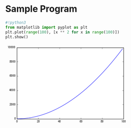 # Sample Program
```Python
#!python3
from matplotlib import pyplot as plt
plt.plot(range(100), [x ** 2 for x in range(100)])
plt.show()
```

![](data:image/png;base64,iVBORw0KGgoAAAANSUhEUgAAAYEAAAD/CAYAAAAXBmohAAAABHNCSVQICAgIfAhkiAAAAAlwSFlz%0AAAALEgAACxIB0t1+/AAAGsRJREFUeJzt3XmUVOWdxvHvzwUYJrKIaY0LQROiUSJhkeCCtEvEoIiy%0AGAYdHUHMIS7HjEs0MWMbHWeSgyaIDBHCcQeR1USCGLGLrWk20agoKgiYQEsQaBZZennnj7exEVqo%0Arqqut27d53NOna6+NFW/vuJ96r3vZs45REQkng4LXYCIiISjEBARiTGFgIhIjCkERERiTCEgIhJj%0ACgERkRg7ZAiY2QAz22BmjWq+H21mS8zsgX1+JuVjIiISzhFJ/Mw2YAWAmXUFGjvnOpvZOjMbBbRJ%0A9ZhzrqwhfikREUnOIVsCzrnpQEXNt52AYjNrD8wCOqR5TEREAqpvn0BzYCNQAJQALYBmKR5rnn75%0AIiKSjvqGQDnQBFiJv4hvSeNYefrli4hIOpLpEwCwmq9LgT7OuUlm1g14CticxrED38hMixmJiKTA%0AOWeH/qkvS7Yl4GreoBRoaWYLgMXOubJ0jh3kF9HDOe6///7gNeTKQ+dC50Ln4uCPVCXVEnDOXbjP%0A8yF1/HnKx0REJBxNFhMRiaCxY2Hz5vRfRyGQwwoLC0OXkDN0LmrpXNSK67mYOBEefhis3j0AB7J0%0A7iU1BDNzuVaTiEiu+OADOO88mDEDOnWqPW5muAbsGBYRkcB27oT+/eHXv/5yAKRDLQERkYgYPBh2%0A7YLnnjvwVlCqLYFk5wmIiEhATz4JJSWweHFm+gL2UktARCTHvfkm/PCHMHs2nH563T+jPgERkTy0%0AZQv06wePPfbVAZAOtQRERHKUc9CnD5xwAjz++MF/Vn0CIiJ5ZtgwWLcOXnih4d5DISAikoMSCXjk%0AEVi0CBo3brj3UZ+AiEiOWbcOBg6EZ56B1q0b9r0UAiIiOaSiAq6+Gn76U7jkkoZ/P3UMi4jkkNtv%0Ah5Ur4aWX4LB6fExXx7CISMSNHw9//jMsWVK/AEiHWgIiIjng7bfhwgvhtdegffv6/31NFhMRiagt%0AW/x8gN/9LrUASIdaAiIiAVVXQ+/e0KYNjBiR+uuoT0BEJIIeesjvEDZ5cpj3VwiIiAQyfTqMHu1X%0ABm3UKEwNCgERkQA+/BBuuAGmTYNvfCNcHeoYFhHJsu3b4cor/Q5h55wTthZ1DIuIZJFzfkZws2bw%0Axz9mboMYdQyLiETAb34Da9f6DWIyuUNYqhQCIiJZMmOGHwa6cCE0aRK6Gk8hICKSBR99BNdfD1Om%0AwIknhq6mljqGRUQa2LZttR3B550XupovU8ewiEgDqq6Gvn3h61+HJ55ouH4AdQyLiOSgBx+EDRtg%0AwoTc6Ajen0JARKSBTJ0KY8f6LSJDzQg+FN0OEhFpAO+8Axdc4EcEde7c8O+npaRFRHLExo1wxRV+%0AaehsBEA61BIQEcmgigro0QPOOstPDMuWVFsCCgERkQy65Rb4+GP405/g8MOz974aHSQiEtgTT8Cs%0AWVBamt0ASIdaAiIiGZBIwI9/DPPmQdu22X9/dQyLiASyahUMGADPPx8mANKRUgiYWWMze87M5pjZ%0AdDMrMLPRZrbEzB7Y5+eSOiYiElVbt0KvXvCrX8HFF4eupv5SbQn0BNY6584HFgE3AY2dc52BIWZ2%0AnJl1TeZYJn4JEZEQqqpg4EDo3h1uvjl0NalJNQRWAD8zs/eAHsAmoNjM2gOzgA5ApySPiYhE0s9/%0ADjt3wvDhoStJXaohsB64yjn3XeAl4BhgI1AAlAAtgGZJHGueTvEiIqGMHeuHgU6cCEceGbqa1KU6%0ARPQu4IWa5y8By4Gra752AlYD5UCTJI4doKio6IvnhYWFFBYWplimiEjmJRLwi1/A3Llw9NGhakiQ%0ASCTSfp2Uhoia2cPAJ865UWZ2A3A80Nw5d7eZTQcGA22APoc65pwr2++1NURURHLWRx/5PQGefx4u%0Auih0NbWyPUT0d0AfM5sPXA48BrQ0swXAYudcmXOuNJljKb6/iEjWbd4Ml18ORUW5FQDp0GQxEZEk%0AVFTApZfCmWf6heFyjdYOEhFpIM7BT34C69fDtGm5uSSE1g4SEWkgjz4KCxf6JSFyMQDSoRAQETmI%0AadP87Z8FC+Coo0JXk3kKARGRr7BkCQwZAq+8AiedFLqahqEF5ERE6rB2LfTuDX/8I3TqFLqahqMQ%0AEBHZT3m5Hwp6xx0+CPKZRgeJiOyjogIuuwy+/W0YORKs3uNtwtAQURGRNDnn+wDKynyH8BER6jXV%0AEFERkTT9z//AG2/AnDnRCoB0xOTXFBE5uHHj/B7BCxbA174WuprsUQiISOwlEnD77fD663D88aGr%0AyS6NDhKRWHv3Xb9B/AsvQLt2oavJPoWAiMTWunV+JNAjj8CFF4auJgyFgIjE0tatPgCGDIFrrw1d%0ATTgaIioisbNnj58MdsopMGpUdOYCHIzmCYiIJME5+I//8BvETJmSP0NBNU9ARCQJ990HK1b4kUD5%0AEgDp0CkQkdgYORImToT586Fp09DV5AaFgIjEwuTJ8PDDMHcufP3roavJHQoBEcl7c+bA0KEwc6bv%0ADJZaGiIqInntnXegf38YPx46dAhdTe5RCIhI3lqzBn70Ixg+HC66KHQ1uUkhICJ5aeNGuOQSuPtu%0AGDAgdDW5S/MERCTvbN/ul4H44Q/hv/87dDXZocliIiL42cC9evmN4ceMyY/ZwMlQCIhI7FVVwTXX%0AwK5dMGlSvCaDacawiMSac3DrrX5ryFdeiVcApEOnSUTyQlERLFwIxcXQpEnoaqJDISAikTd8uJ8H%0AMG8eNGsWuppoUQiISKQ9/bTfFGbuXCgoCF1N9CgERCSypk2De+7xt4C++c3Q1USTQkBEIun11+Gm%0Am2DGDDjttNDVRJdCQEQip7TUbw4/aRJ06hS6mmjTshEiEilvvQW9e/u+gO7dQ1cTfQoBEYmMDz7w%0AC8I9/jj07Bm6mvygEBCRSFizxq8F9NBDfmloyYyUQ8DMfm5mi8xsspkdYWZjzGyJmT2wz8+MTuaY%0AiMjBrFvnl4K+4w4YNCh0NfklpRAwsxOA05xzXYBlwJ1AI+dcZ2CImR1nZl2Bxoc6lqHfQ0Ty1D//%0A6VsAgwfDbbeFrib/pNoSuBjYamYzgeOB7UCxmbUHZgEdgE5JHhMRqdOWLdCjB1x1Fdx7b+hq8lOq%0AIXAccKJzrgewEWhZ87UAKAFaAM2SONY8neJFJH9t3QqXXupHAD34YOhq8leqIbAdmF3zfB5gQBNg%0AJf7CvgUoT+JYeaqFi0j+2rEDLrsMOnaERx+Nz54AIaQ6WawU+M+a512A3UAX59wkM+sGPAVsBvok%0AcewARUVFXzwvLCyksLAwxTJFJGp27oQrroC2bf1QUAVA3RKJBIlEIu3XSXlTGTMbBpwDrABuBP4A%0AtANmOueKan5mTDLH9ntdbSojElO7dvn7/y1bwrPPwuGHh64oOrSzmIhE2p490KcPNG0K48ZpU5j6%0AUgiISGRVVMDVV/tbPxMmwJFHhq4oerS9pIhEUkUFDBzo9weeNEkBkG0KAREJprLSbwy/YwdMnQqN%0AGoWuKH4UAiISxN4A2LbNB0DjxqEriieFgIhkXWUl/Pu/Q3m53x1MG8OHoxAQkazaGwCbNsFLLykA%0AQlMIiEjW7L0FpBZA7lAIiEhWVFTU9gEoAHKHQkBEGlxFBfzbv/klIaZOVQDkEoWAiDSo3bv9pvDV%0A1TBlikYB5RptLykiDWbXLujbFw47zE8EUwDkHoWAiDSInTvhyiv9WkATJmgiWK5SCIhIxm3f7vcD%0AaNXKLwanpSByl0JARDKqvNzvCHbyyfDMM1oNNNcpBEQkYzZt8pvCn3kmjBmj/QCiQCEgIhmxYQNc%0AcAF06wYjR/rOYMl9+s8kImn7+9/h/PP9rmDDhmlLyChRCIhIWlat8gEweDAUFSkAokYhICIpW74c%0AuneHO++Eu+4KXY2kQv32IpKSpUv9MNBhw+Daa0NXI6lSCIhIvc2ZA/36wejRfkKYRJduB4lIvUyf%0A7peCGDdOAZAPFAIikrRx43wH8Msvw8UXh65GMkG3g0QkKSNHwv/+L8yaBWecEboayRSFgIgclHPw%0A61/Ds8/6voCTTw5dkWSSQkBEvlJVFdx2G5SUwPz5cOyxoSuSTFMIiEiddu+G667zy0EkEtC8eeiK%0ApCGoY1hEDrB1q58DUFkJM2YoAPKZQkBEvqSsDAoLoW1bePFF7Qec7xQCIvKFDz+Ec8+FPn3g//5P%0AS0HHgfoERASAxYuhd28/EujGG0NXI9miEBARXn4ZBg2CsWOhV6/Q1Ug26XaQSMyNGQNDhsCf/6wA%0AiCO1BERiyjn4r//yS0HMmeM7giV+FAIiMbRnj7/vv2IFLFgABQWhK5JQdDtIJGa2bIFLL4Vt26C4%0AWAEQdwoBkRhZvdoPAW3XDiZNgqZNQ1ckoaUcAmbWz8zW1TwfY2ZLzOyBff58dDLHRCQ7Fi3yAfCT%0An8Bjj2kOgHgp9QmY2bHAAGCtmXUFGjnnOpvZOjMbBbQBGh/qmHOuLEO/h4gcxNSpcNNNfgjoFVeE%0ArkZySaotgWHAzwAHdASKzaw9MAvoAHRK8piINCDn4Le/hVtvhVdeUQDIgerdEjCzG4FXnXOfmBlA%0AC2AtUACU1HzfDFhziGNakkqkAe3ZA0OHwhtvQGkpnHhi6IokF6XSEugN3GBmxcDp+BZBE2Al/sK+%0ABShP4lh5usWLSN02bYIePWDjRpg7VwEgX63eLQHn3BdzCs1sAXA70M85N8nMugFPAZuBPkkcq1NR%0AUdEXzwsLCyksLKxvmSKx9f77fuZv797wm9+oAzhfJRIJEolE2q9jzrnU/7JZiXPuHDMbA7QDZjrn%0Aimr+LKljdbymS6cmkTh79VW49lq/F/CgQaGrkWwyM5xzVu+/l2sXXIWASP05B48/Dg8/DBMmwPnn%0Ah65Isi3VENCyESIRt2cP3HKLX/6hpEQbwUv9KAREImzDBujbF1q18gFw1FGhK5Ko0bIRIhG1bBl0%0A6eK3gpwyRQEgqVFLQCSCxo+H226DkSPh6qtDVyNRphAQiZCqKvjFL2DiRHjtNWjfPnRFEnUKAZGI%0A+OwzGDgQKiv9fsCtWoWuSPKB+gREIuDNN+Gss+DMM2HmTAWAZI5aAiI57vnn4fbbYcQIGDAgdDWS%0AbxQCIjlqzx644w6YMQNmzfKtAJFMUwiI5KB//AP694djjoElS6BFi9AVSb5Sn4BIjiku9vf/L78c%0Apk1TAEjDUktAJEdUV/uF30aMgGefhYsvDl2RxIFCQCQHbNoE110Hmzf74Z9a/1+yRbeDRAJbuBA6%0AdoTvfAcSCQWAZJdaAiKBOAfDh/vln594Aq66KnRFEkcKAZEANm/2m7588onf//eUU0JXJHGl20Ei%0AWbZgAXToAK1bw/z5CgAJSy0BkSyproZhw+CRR2D0aL8HsEhoCgGRLCgr86N/duzwo39atw5dkYin%0A20EiDWzGDH/7p2tXmD1bASC5RS0BkQayezfce69f+3/8eL8DmEiuUQiINIDly/3a/6ec4peB1tLP%0Akqt0O0gkg5yDUaOge3e45RaYPFkBILlNLQGRDCkrg8GD4dNPYd48OPXU0BWJHJpaAiIZMG0afP/7%0AvgN4wQIFgESHWgIiadi61e/6lUj4Wz/nnhu6IpH6UUtAJEWJhN/t68gj4a23FAASTWoJiNTT55/D%0AL38JL74IY8ZAz56hKxJJnVoCIvVQUuLv/X/6KfztbwoAiT61BESSsHMn3H8/PPMMjBwJffuGrkgk%0AM9QSEDmEkhI/6ufjj/2nfwWA5BO1BES+wuefw333+SUfRoyAfv1CVySSeWoJiNTh9dfhe9/z9/7f%0AflsBIPlLLQGRfWzeDHfdBa++6pd/uOyy0BWJNCy1BETwa/5MnAjt2kGjRvDOOwoAiQe1BCT21q6F%0Am2+GVav82H9N+pI4UUtAYquyEh59FDp2hB/8AJYtUwBI/KQUAmbWyMyeN7O5Zjat5vsxZrbEzB7Y%0A5+dGJ3NMJNsWLYKzzoK//MUPAb3vPn8bSCRuUm0J9AeWOee6AR8B9wCNnHOdgSFmdpyZdQUaH+pY%0AJn4JkWRt2gRDh/pN3u+8E/76V/jOd0JXJRJOqiHwJjCu5nklUA0Um1l7YBbQAeiU5DGRBlddDU8+%0ACaefDocd5nf+uuYaMAtdmUhYKXUMO+feBTCz3kAzoBzYCBQAJUCLmuNrDnGseXrlixzasmVw662w%0AZw+8/DJ07hy6IpHckfLoIDO7BmjvnPupmd0MNAGW4z/tr8YHQzLHDlBUVPTF88LCQgq1Q7ekYNMm%0Af69/8mR46CEYNAgOPzx0VSKZkUgkSCQSab+OOefq/5fMWgO/d871qfm+K9DHOXe3mU0HBgNtkjnm%0AnCvb77VdKjWJ7FVV5Zd4vv9+P9P3wQfh6KNDVyXSsMwM51y9b3Cm2hIYBLQzs7mAA8YALcxsATCz%0A5sJeZmaDkzgmkjGzZ8Ntt0GLFjBzpl/2WUS+WkotgYakloCkYtUquPtuWLwYhg3zLQB1+kqcpNoS%0A0GQxibTycn/x79LFL/f8/vvQv78CQCRZCgGJpIoKv7nLqafCZ5/5lT5/+Uv4l38JXZlItGjtIIkU%0A52DaNLjnHvjmN/19//btQ1clEl0KAYmM+fP9rZ9t2+Cxx6BHj9AViUSfQkBy3vLlcO+98Oabfrjn%0ANddovL9IpqhPQHLW6tVw/fVwwQVw/vmwYgVcd50CQCSTFAKSc9av98s8dOoEbdrAhx/CHXdAkyah%0AKxPJPwoByRn//Kdf2XPv7l7vvQcPPADNmoWuTCR/KQQkuI0b/T3/006DXbv8cM9HHoGCgtCVieQ/%0AhYAEs/fif+qpsGWLX+3z8cfh+ONDVyYSHwoBybr16/1tn30v/qNGQevWoSsTiR+FgGTNmjVwyy1w%0Axhl+xu9bb+niLxKaQkAa3PLlfqhnx47wr//qvx8+HE48MXRlIqLJYtJg5s+H3/4WSkv98s4rV/ol%0AnkUkdygEJKOqquBPf/LLOZeV+Xv/48dD06ahKxORuigEJCO2b4ennoLf/x5atfIX/z59NLtXJNcp%0ABCQta9b4YZ1PPumXdnj6aTjnHK3nLxIV6hiWenMOEgno29d39lZXw6JFMGUKnHuuAkAkStQSkKRt%0A2wbPPec3c6mu9sM9n34avva10JWJSKoUAnJIb70Ff/gDvPCCX9FzxAgoLNQnfpF8oBCQOu3YARMm%0AwJgx8Pe/w5Ah8M47cMIJoSsTkUwy51zoGr7EzFyu1RQXzsGSJTB2LLz4Ipx3Htx4I/TsCUfo44JI%0ATjMznHP1bp/rf23h00/9vf4nn4SdO+GGG/xKnvrUL5L/1BKIqZ07/aSuZ57xM3uvvNJf/Lt1g8M0%0AZkwkctQSkEOqqoLiYhg3DqZNg86d/XaNL77o1/QRkfhRSyDPVVf7tXsmTICJE/1a/QMHwo9/rNs9%0AIvlELQH5QnU1LFwIkyf7T/lHHeUv+sXFfg1/EZG9FAJ5orIS5s6FqVP9zN3mzaFfP5g+Hb73vdDV%0AiUiuUghE2LZt8Ne/+g7el1+GNm3gqqv8se9+N3R1IhIF6hOImJUr4S9/8Rf9khI4+2zo1cuP7jnp%0ApNDViUgoqfYJKARy3I4dMGcOzJzpL/7btsGll8Lll8Mll/j7/SIiCoE8UVkJS5fC66/Da6/51Tk7%0AdfIX/B/9CNq31zh+ETmQQiCiKith2TKYPds/5s71G69fdJF/dO+uT/sicmgKgYjYscN/up83zz9K%0AS/29/O7d/aOwEAoKQlcpIlGjEMhBVVWwYgUsXuwv9qWl8MEH/pbOeef5xznnwDHHhK5URKJOIRBY%0AZaW/4L/xhr+9s3Sp/1pQAGedBV27+sf3vw+NG4euVkTyTaRCwMxGAx2B6c65+/f7s5wOAefgH/+A%0Ad9/1j7ffhr/9Dd57zy/D0LGjf3To4NfmOfro0BWLSBxEJgTMrCsw1Dl3vZmtAzo658r2+fOcCIGt%0AW/2Y/I8+8rdwVqyA99/3X5s2hdNPhzPO8LNxzzzTP8/0NouJRILCwsLMvmhE6VzU0rmopXNRK0pr%0AB3UCis2sPTAL6ADMyGYB1dWwcaPfMeuTT2ofq1fDxx/7r59/Dt/6Fnz729C2rd9WcehQv/ZOtj7d%0A6x94LZ2LWjoXtXQu0hciBJoDa4ACoKTm+5RVVfkRN+XlsGWL/7ppk3989pl/fPopbNjgv65f7782%0Ab+5X1DzppNrHlVfCySf75ReOPVZ76IpI/gsRAuVAE2A5vlWwev8f6NnTf1qvroaKitrH7t1+M5S9%0Aj+3bYc8ef3umRQt/YW/eHFq2hFatah9nn+07aAsK4BvfgOOOU+esiAiE6xPo45y728ymA4P37xPI%0AakEiInkiEn0CzrlSMxtsZguAmfsGQM2f6yaMiEiW5Nw8ARERyR4tRSYiEmM5FQJmNtrMlpjZA6Fr%0ACcHMGpnZ82Y218ym1Xw/Jq7nxMz61cwlIc7nAcDMfm5mi8xsspkdEcfzYWaNzew5M5tjZtPNrCCO%0A1wwzG2BmG8ysUc33B5yD+pyXnAmBmg7jxs65zsAQMzsudE0B9AeWOee6AR8B9wCN4nhOzOxYYACw%0AtubfRizPA4CZnQCc5pzrAiwD7iSe56MnsNY5dz6wCLiJeF4ztgEroO7rZn2vpTkTAtQ9iSxu3gTG%0A1TyvBKqJ7zkZBvwMcPglRuJ6HgAuBraa2UzgeGA78TwfK4Cfmdl7QA9gEzE8D8656UBFzbd1XTfr%0AdS3NpRBoDmwkQ5PIosg5965zbp2Z9QaaAVXE8JyY2Y3Aq865T2oOtSCG52EfxwEnOud64M9DS+J5%0APtYDVznnvgu8BBxDPM/Dvva/brbAXzuSPi+5FAJ7J5GtxBddHracMMzsGuBc59xPga3E85z0Bm4w%0As2LgdHyLII7nYa/twOya5/MAI57n4y5gXc3zl4Ai4nke9rX/dXNLHccOel5yKQSWAl2cc6uAbvh7%0An7FiZq2Bvs65u2sOxfKcOOd6OecudM5dgJ9Zfjnwg7idh32UAj+oed4F2E0M/13UOLfm69nAr4jv%0Aedg7n6qua8QbdRz7SjkTAs65UqBlzSSyxftPIouJQUC7mtFBc4C2QIuYnxPnnFtIjM+Dc24psN7M%0ASoBv4ftL4vj/yu+APmY2H//B4DHieR7A95XVed2s77VUk8VERGIsZ1oCIiKSfQoBEZEYUwiIiMSY%0AQkBEJMYUAiIiMaYQEBGJMYWAiEiMKQRERGLs/wFWxwEExiAMwQAAAABJRU5ErkJggg==%0A)


